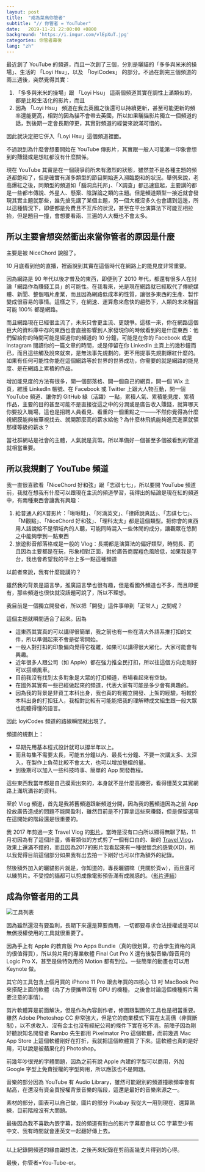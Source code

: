```yaml
---
layout: post
title:  "成為菜鳥你管者"
subtitle: "// 你管者 = YouTuber"
date:   2019-11-21 22:00:00 +0800
background: 'https://i.imgur.com/vlEpXuT.jpg'
categories: 你管者幕後
lang: "zh"
---
```


最近創了 YouTube 的頻道，而且一次創了三個，分別是曬貓的「多多與米米的操場」、生活的 「Loyi Hsu」，以及 「loyiCodes」 的部分。不過在創完三個頻道的兩三週後，突然覺得其實：

1. 「多多與米米的操場」跟 「Loyi Hsu」 這兩個頻道其實在調性上滿類似的，都是比較生活化的影片，而且
2. 因為 「Loyi Hsu」 頻道在我去英國之後還可以持續更新，甚至可能更新的頻率還能更高，相對的因為貓不會帶去英國，所以如果曬貓影片獨立一個頻道的話，到後期一定會長期停更，其實對頻道的經營來說滿可惜的。

因此就決定把它併入「Loyi Hsu」這個頻道裡面。

不過說到為什麼會想要開始在 YouTube 傳影片，其實跟一般人可能第一印象會想到的賺錢或是想紅都沒有什麼關係。

現在 YouTube 其實是在一個競爭前所未有激烈的狀態，雖然並不是各種主題的頻道都飽和了，但是確實有滿多類型的節目開始進入瀕臨飽和的狀況。舉例來說，老高爆紅之後，同類型的頻道如「腦洞烏托邦」、「X調查」都迅速竄起，主要講的都是一些都市傳說、外星人、懸案、陰謀論之類的主題。但是頻道類型一接近就會發現其實主題就那些，誰先搶先講了某個主題，另一個大概沒多久也會講到這邊，所以這種情況下，即便都是免費且不互斥的狀況，甚至在平台演算法下可能互相拉抬，但是題目一撞，會想要看兩、三遍的人大概也不會太多。

## 所以主要會想突然衝出來當你管者的原因是什麼

主要是被 NiceChord 說服了。

10 月底看到他的直播，裡面說到其實在這個時代在網路上的能見度非常重要。

因為網路是 90 年代以後才普及的東西，即便到了 2010 年代，都還有很多人在討論「網路作為賺錢工具」的可能性。在我看來，光是現在網路就已經取代了傳統媒體、新聞、整個唱片產業，而且因為網路低成本的性質，讓很多東西的生產、製作變成很容易的事情。這樣之下，在網速、運算愈來愈快的趨勢下，人類的未來相當可能 100% 都是網路。

而且網路現在已經很主流了，未來只會更主流、更競爭。這樣一來，你在網路這個巨大的資料庫中存的東西也會直接影響到人家發現你的時候看到的是什麼東西：他們留給你的時間可能是經過你的頻道的 10 分鐘，可能是在你的 Facebook 或是 Instagram 閱讀你的一篇文章的時間，或是停留在你 LinkedIn 主頁上的幾秒鐘而已，而且這些觸及說來就來，是無法事先規劃的，更不用提事先規劃爆紅什麼的。如果有任何可能性你能在這個網路等於世界的世界成功，你需要的就是網路的能見度、是在網路上累積的作品。

增加能見度的方法有很多，開一個部落格、開一個自己的網頁，開一個 Wix 主頁，維護 LinkedIn 帳號、在 Facebook 或  Twitter 上跟大人物互動，開一個 YouTube 頻道、讓你的 GitHub 綠（活躍）一點，累積人氣、累積能見度、累積作品，主要的目的甚至可能不是直接從這之中的分潤或是廣告收入賺錢，就算哪天你要投入職場，這也是招聘人員看見、看重的一個重點之一——不然你覺得為什麼視網膜能夠被華視找去、就開那麼高的薪水給他？為什麼林飛帆能夠進民進黨就領那樣等級的薪水？

當社群網站是社會的主體，人氣就是貨幣。所以準備好一個甚至多個被看到的管道就相當重要。

## 所以我規劃了 YouTube 頻道

我一直很喜歡看「NiceChord 好和弦」跟「志祺七七」，所以要開 YouTube 頻道前，我就在想我有什麼可以跟現在主流的頻道學習，我得出的結論是現在紅的頻道中，有兩種東西會讓我有興趣：

1. 給普通人的X普影片：「啾啾鞋」、「阿滴英文」、「律師說真話」、「志祺七七」、「M觀點」、「NiceChord 好和弦」、「理科太太」都是這個類型。把你會的東西用人話說給不是領域內的人聽，可能同時混入一些休閒的成分，讓觀眾在悠閒之中能夠學到一點東西
2. 旅遊影音部落格或是一般的 Vlog：長期都是演算法的偏好類型，時間長、而且因為主要都是在玩，形象相對正面，對於廣告商腥羶色風險低，如果我是平台，我也會希望我的平台上多一點這種頻道

以前者來說，我有什麼能講的？

雖然我的背景是語言學，推廣語言學也很有趣，但是看國外頻道也不多，而且即便有，那些頻道也很快就沒話題可說了，所以不理想。

我目前是一個獨立開發者，所以把「開發」這件事帶到「正常人」之間呢？

這個主題就瞬間適合了起來。因為

* 這東西其實真的可以講得很簡單，我之前也有一些在清大外語系推打扣的文件，所以準備起來不會是從零開始。
* 一般人對打扣的印象偏向覺得它複雜，如果可以講得很大眾化，大家可能會有興趣。
* 近年很多人跟公司（如 Apple）都在強力推全民打扣，所以往這個方向走剛好可以搭順風車。
* 目前我沒有找到太多對象是大眾的打扣頻道，市場看起來有空缺。
* 在國外其實有一些已經做起來的頻道，代表大家有可能是多少會有興趣的。
* 因為我的背景是非資工本科出身，我也真的有獨立開發、上架的經驗，相較於本科出身的打扣狂人，我相對比較有可能能把我的理解轉成文組生跟一般大眾也能聽得懂的語言。

因此 loyiCodes 頻道的路線瞬間就出現了。

頻道的規劃上：

* 早期先用基本程式設計就可以撐半年以上。
* 而且每集不需要太長，可能五分鐘以內、最長七分鐘、不要一次講太多、太深入，在製作上負荷比較不會太大，也可以增加墊檔的量。
* 到後期可以加入一些科技時事、簡單的 App 開發教程。

這些東西我當年都是自己摸索出來的，本身就不是什麼高機密，看得懂英文其實網路上滿坑滿谷的資料。

至於 Vlog 頻道，首先是我將舊頻道跟新頻道分開，因為我的舊頻道因為之前 App 投放廣告造成的問題不能開盈利，雖然目前是不打算拿這些來賺錢，但是保留選項在這開始的階段還是很重要的。

我 2017 年剪過一支 Travel Vlog 的[影片](https://youtu.be/cxE0Ceq-ijw)，當時是沒有口白所以顯得無聊了點，11 月初因為有了這個計畫，循著類似的方式剪了一個有口白的、新的 [Travel Vlog](https://youtu.be/P5BIwdbHs7I)，效果上還滿不錯的，而且因為2017的影片我看起來有一種很懷念的感覺(XD)，所以我覺得目前這個部分如果我有出去拍一下剛好也可以作為額外的紀錄。

然後額外加入的曬貓影片就是，你知道的，專長曬貓嘛（見關於頁w），而且還可以練剪片。不受控的貓都可以剪成像電影預告滿有成就感的。（[影片連結](https://youtu.be/qaaPMHvRy4k)）

## 成為你管者用的工具

![工具列表](https://i.imgur.com/z78hAzD.png)

因為雖然還沒有要盈利，長期下來還是算要商用，一切都要尋求合法授權或是可以無償授權使用的工具就很重要了。

因為手上有 Apple 的教育版 Pro Apps Bundle（真的很划算，符合學生資格的真的很值得買），所以剪片用的專業軟體 Final Cut Pro X 還有後製音樂/錄音用的 Logic Pro X，甚至是做特效用的 Motion 都有到位。一些簡單的動畫也可以用 Keynote 做。

其它的工具包含上個月買的 iPhone 11 Pro 跟去年買的四核心 13 吋 MacBook Pro 來搭配上面的軟體（為了方便攜帶沒有 GPU 的機種， 之後會討論這個機種剪片需要注意的事情）。

剪片軟體算是前面解決，但是作為內容創作者，修圖跟製圖的工具也是相當重要。雖然 Adobe Photoshop CC 非常強大，但是它的商業模式下實在太高價（非買斷制），以不求收入、沒有金主也沒有經紀公司的條件下實在吃不消。前陣子因為剛好聽說知名開發者 Rambo 先生都用 Pixelmator Pro 這個軟體，而前幾週 Mac App Store 上這個軟體剛好在打折，我就把這個軟體買了下來。這軟體也真的是好用，可以說是被蘋果化的 Photoshop。

前幾年吵很兇的字體問題，因為之前有說 Apple 內建的字型可以商用，外加 Google 字型上免費授權的字型夠用，所以應該也不是問題。

音樂的部分因為 YouTube 有 Audio Library，雖然可能跟別的頻道撞歌頻率會有點高，在還沒有資金買授權背景音樂的階段，這還是最好的音樂來源之一。

素材的部分，圖表可以自己做，圖片的部分 Pixabay 我從大一用到現在、還算熟練，目前階段沒有大問題。

最後因為我不喜歡內嵌字幕，我的頻道有對白的影片字幕都會以 CC 字幕至少有中文、我有時間就會連英文一起翻好傳上去。

* * *

以上紀錄開頻道的緣由跟想法，之後再來紀錄在剪前面幾支片得到的心得。

最後，你管者=You-Tube-er。
